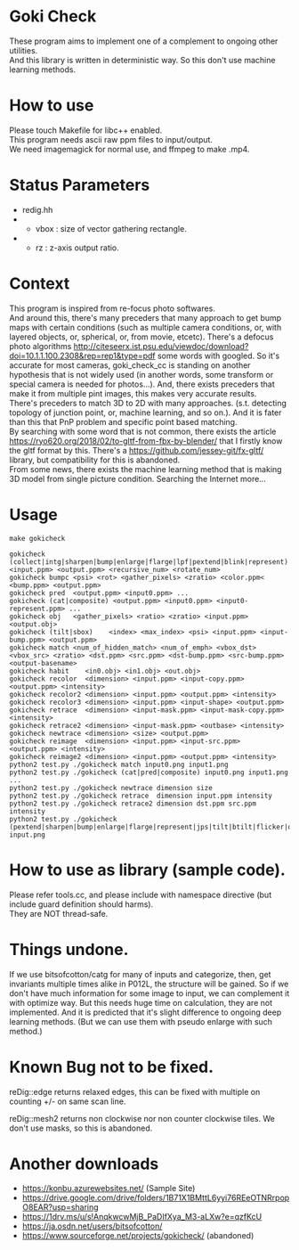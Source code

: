 # Goki Check
These program aims to implement one of a complement to ongoing other utilities.  
And this library is written in deterministic way. So this don't use machine learning methods.

# How to use
Please touch Makefile for libc++ enabled.  
This program needs ascii raw ppm files to input/output.  
We need imagemagick for normal use, and ffmpeg to make .mp4.  

# Status Parameters
* redig.hh
* * vbox : size of vector gathering rectangle.
* * rz   : z-axis output ratio.

# Context
This program is inspired from re-focus photo softwares.  
And around this, there's many preceders that many approach to get bump maps with certain conditions
(such as multiple camera conditions, or, with layered objects, or, spherical, or, from movie, etcetc).
There's a defocus photo algorithms http://citeseerx.ist.psu.edu/viewdoc/download?doi=10.1.1.100.2308&rep=rep1&type=pdf some words with googled. So it's accurate for most cameras, goki_check_cc is standing on another hypothesis that is not widely used (in another words, some transform or special camera is needed for photos...). And, there exists preceders that make it from multiple pint images, this makes very accurate results.  
There's preceders to match 3D to 2D with many approaches. (s.t. detecting topology of junction point, or, machine learning, and so on.). And it is fater than this that PnP problem and specific point based matching.  
By searching with some word that is not common, there exists the article https://ryo620.org/2018/02/to-gltf-from-fbx-by-blender/ that I firstly know the gltf format by this. There's a https://github.com/jessey-git/fx-gltf/ library, but compatibility for this is abandoned.  
From some news, there exists the machine learning method that is making 3D model from single picture condition.
Searching the Internet more...

# Usage
    make gokicheck
    
    gokicheck (collect|intg|sharpen|bump|enlarge|flarge|lpf|pextend|blink|represent) <input.ppm> <output.ppm> <recursive_num> <rotate_num>
    gokicheck bumpc <psi> <rot> <gather_pixels> <zratio> <color.ppm< <bump.ppm> <output.ppm>
    gokicheck pred  <output.ppm> <input0.ppm> ...
    gokicheck (cat|composite) <output.ppm> <input0.ppm> <input0-represent.ppm> ...
    gokicheck obj   <gather_pixels> <ratio> <zratio> <input.ppm> <output.obj>
    gokicheck (tilt|sbox)    <index> <max_index> <psi> <input.ppm> <input-bump.ppm> <output.ppm>
    gokicheck match <num_of_hidden_match> <num_of_emph> <vbox_dst> <vbox_src> <zratio> <dst.ppm> <src.ppm> <dst-bump.ppm> <src-bump.ppm> <output-basename>
    gokicheck habit    <in0.obj> <in1.obj> <out.obj>
    gokicheck recolor  <dimension> <input.ppm> <input-copy.ppm> <output.ppm> <intensity>
    gokicheck recolor2 <dimension> <input.ppm> <output.ppm> <intensity>
    gokicheck recolor3 <dimension> <input.ppm> <input-shape> <output.ppm>
    gokicheck retrace  <dimension> <input-mask.ppm> <input-mask-copy.ppm> <intensity>
    gokicheck retrace2 <dimension> <input-mask.ppm> <outbase> <intensity>
    gokicheck newtrace <dimension> <size> <output.ppm>
    gokicheck reimage  <dimension> <input.ppm> <input-src.ppm> <output.ppm> <intensity>
    gokicheck reimage2 <dimension> <input.ppm> <output.ppm> <intensity>
    python2 test.py ./gokicheck match input0.png input1.png
    python2 test.py ./gokicheck (cat|pred|composite) input0.png input1.png ...
    python2 test.py ./gokicheck newtrace dimension size
    python2 test.py ./gokicheck retrace  dimension input.ppm intensity
    python2 test.py ./gokicheck retrace2 dimension dst.ppm src.ppm intensity
    python2 test.py ./gokicheck (pextend|sharpen|bump|enlarge|flarge|represent|jps|tilt|btilt|flicker|obj|sbox|demosaic|prep|presq|mask|mask0) input.png

# How to use as library (sample code).
Please refer tools.cc, and please include with namespace directive
(but include guard definition should harms).  
They are NOT thread-safe.  

# Things undone.
If we use bitsofcotton/catg for many of inputs and categorize, then,
get invariants multiple times alike in P012L, the structure will be gained.
So if we don't have much information for some image to input, we can complement
it with optimize way. But this needs huge time on calculation,
they are not implemented. And it is predicted that it's slight difference to
ongoing deep learning methods.
(But we can use them with pseudo enlarge with such method.)

# Known Bug not to be fixed.
reDig::edge returns relaxed edges, this can be fixed with multiple on counting
+/- on same scan line.

reDig::mesh2 returns non clockwise nor non counter clockwise tiles.
We don't use masks, so this is abandoned.

# Another downloads
* https://konbu.azurewebsites.net/ (Sample Site)
* https://drive.google.com/drive/folders/1B71X1BMttL6yyi76REeOTNRrpopO8EAR?usp=sharing
* https://1drv.ms/u/s!AnqkwcwMjB_PaDIfXya_M3-aLXw?e=qzfKcU
* https://ja.osdn.net/users/bitsofcotton/
* https://www.sourceforge.net/projects/gokicheck/ (abandoned)

